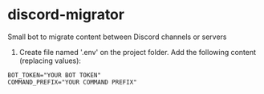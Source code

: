 # discord-migrator
Small bot to migrate content between Discord channels or servers

1. Create file named '.env' on the project folder. Add the following content (replacing values):
```env
BOT_TOKEN="YOUR BOT TOKEN"
COMMAND_PREFIX="YOUR COMMAND PREFIX"
```
